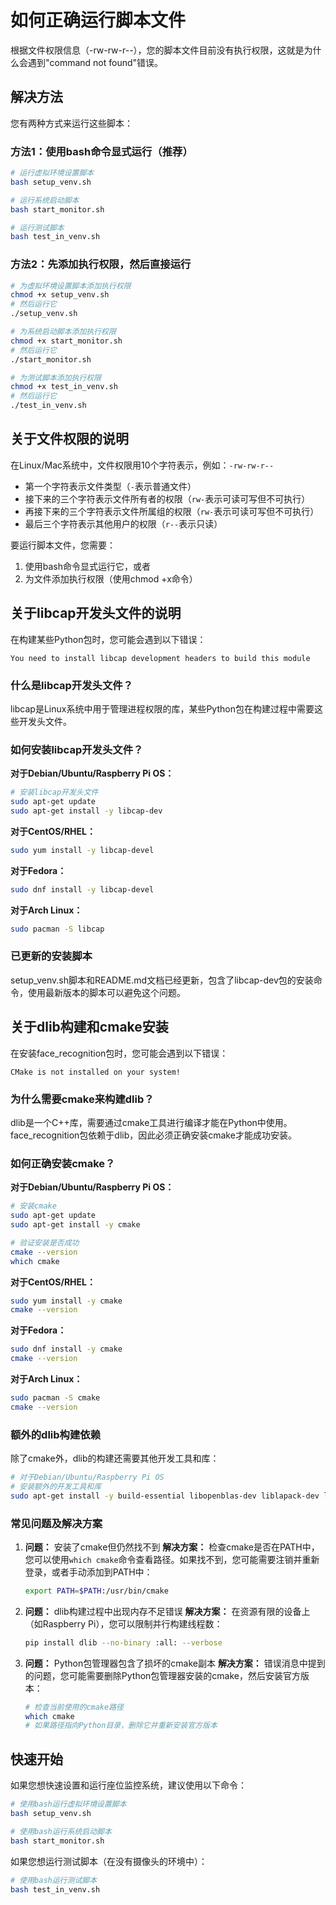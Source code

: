 # 如何正确运行脚本文件

根据文件权限信息（-rw-rw-r--），您的脚本文件目前没有执行权限，这就是为什么会遇到"command not found"错误。

## 解决方法

您有两种方式来运行这些脚本：

### 方法1：使用bash命令显式运行（推荐）
```bash
# 运行虚拟环境设置脚本
bash setup_venv.sh

# 运行系统启动脚本
bash start_monitor.sh

# 运行测试脚本
bash test_in_venv.sh
```

### 方法2：先添加执行权限，然后直接运行
```bash
# 为虚拟环境设置脚本添加执行权限
chmod +x setup_venv.sh
# 然后运行它
./setup_venv.sh

# 为系统启动脚本添加执行权限
chmod +x start_monitor.sh
# 然后运行它
./start_monitor.sh

# 为测试脚本添加执行权限
chmod +x test_in_venv.sh
# 然后运行它
./test_in_venv.sh
```

## 关于文件权限的说明

在Linux/Mac系统中，文件权限用10个字符表示，例如：`-rw-rw-r--`

- 第一个字符表示文件类型（`-`表示普通文件）
- 接下来的三个字符表示文件所有者的权限（`rw-`表示可读可写但不可执行）
- 再接下来的三个字符表示文件所属组的权限（`rw-`表示可读可写但不可执行）
- 最后三个字符表示其他用户的权限（`r--`表示只读）

要运行脚本文件，您需要：
1. 使用bash命令显式运行它，或者
2. 为文件添加执行权限（使用chmod +x命令）

## 关于libcap开发头文件的说明

在构建某些Python包时，您可能会遇到以下错误：
```
You need to install libcap development headers to build this module
```

### 什么是libcap开发头文件？
libcap是Linux系统中用于管理进程权限的库，某些Python包在构建过程中需要这些开发头文件。

### 如何安装libcap开发头文件？

**对于Debian/Ubuntu/Raspberry Pi OS：**
```bash
# 安装libcap开发头文件
sudo apt-get update
sudo apt-get install -y libcap-dev
```

**对于CentOS/RHEL：**
```bash
sudo yum install -y libcap-devel
```

**对于Fedora：**
```bash
sudo dnf install -y libcap-devel
```

**对于Arch Linux：**
```bash
sudo pacman -S libcap
```

### 已更新的安装脚本
setup_venv.sh脚本和README.md文档已经更新，包含了libcap-dev包的安装命令，使用最新版本的脚本可以避免这个问题。

## 关于dlib构建和cmake安装

在安装face_recognition包时，您可能会遇到以下错误：
```
CMake is not installed on your system!
```

### 为什么需要cmake来构建dlib？
dlib是一个C++库，需要通过cmake工具进行编译才能在Python中使用。face_recognition包依赖于dlib，因此必须正确安装cmake才能成功安装。

### 如何正确安装cmake？

**对于Debian/Ubuntu/Raspberry Pi OS：**
```bash
# 安装cmake
sudo apt-get update
sudo apt-get install -y cmake

# 验证安装是否成功
cmake --version
which cmake
```

**对于CentOS/RHEL：**
```bash
sudo yum install -y cmake
cmake --version
```

**对于Fedora：**
```bash
sudo dnf install -y cmake
cmake --version
```

**对于Arch Linux：**
```bash
sudo pacman -S cmake
cmake --version
```

### 额外的dlib构建依赖
除了cmake外，dlib的构建还需要其他开发工具和库：

```bash
# 对于Debian/Ubuntu/Raspberry Pi OS
# 安装额外的开发工具和库
sudo apt-get install -y build-essential libopenblas-dev liblapack-dev libjpeg-dev zlib1g-dev python3-dev git
```

### 常见问题及解决方案

1. **问题：** 安装了cmake但仍然找不到
   **解决方案：** 检查cmake是否在PATH中，您可以使用`which cmake`命令查看路径。如果找不到，您可能需要注销并重新登录，或者手动添加到PATH中：
   ```bash
   export PATH=$PATH:/usr/bin/cmake
   ```

2. **问题：** dlib构建过程中出现内存不足错误
   **解决方案：** 在资源有限的设备上（如Raspberry Pi），您可以限制并行构建线程数：
   ```bash
   pip install dlib --no-binary :all: --verbose
   ```

3. **问题：** Python包管理器包含了损坏的cmake副本
   **解决方案：** 错误消息中提到的问题，您可能需要删除Python包管理器安装的cmake，然后安装官方版本：
   ```bash
   # 检查当前使用的cmake路径
   which cmake
   # 如果路径指向Python目录，删除它并重新安装官方版本
   ```

## 快速开始

如果您想快速设置和运行座位监控系统，建议使用以下命令：
```bash
# 使用bash运行虚拟环境设置脚本
bash setup_venv.sh

# 使用bash运行系统启动脚本
bash start_monitor.sh
```

如果您想运行测试脚本（在没有摄像头的环境中）：
```bash
# 使用bash运行测试脚本
bash test_in_venv.sh
```